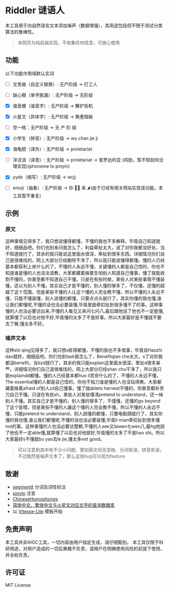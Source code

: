 # Riddler 谜语人

本工具用于向自然语言文本添加噪声（数据增强），其用途包括但不限于测试分类算法的鲁棒性。

> 本网页为纯前端实现，不收集任何信息，可放心使用

## 功能

以下功能作用域默认实词

- [ ] 文贵曲（自定义替换）: 无产阶级 -> 打工人

- [ ] 缺心眼（单字脱漏）: 无产阶级 -> 无阶级

- [x] 谐音梗（谐音字）: 无产阶级 -> 舞铲街机

- [x] 火星文（异体字）: 无产阶级 -> 無產階級

- [ ] 空一格：无产阶级 -> 无 产 阶 级

- [x] 小学生（拼音）: 无产阶级 -> wu chan jie ji

- [x] 海龟腔（译外）: 无产阶级 -> proletariat

- [ ] 洋泾滨（译音）: 无产阶级 -> proletariat -> 普罗达利亚 (鸡肋，暂不知如何合理实现)(phoneme to pinyin)

- [x] yyds（缩写）: 无产阶级 -> wcjj

- [ ] emoji（抽象）: 无产阶级 -> 你 👷👴 来 🌶️(由于已经有相关网站实现该功能，本工具暂不重复)


## 示例

### 原文

这种事情见得多了，我只想说懂得都懂，不懂的我也不多解释，毕竟自己知道就好，细细品吧。你们也别来问我怎么了，利益牵扯太大，说了对你我都没好处，当不知道就行了，其余的我只能说这里面水很深，牵扯到很多东西。详细情况你们自己是很难找的，网上大部分已经删除干净了，所以我只能说懂得都懂。懂的人已经基本都获利上岸什么的了，不懂的人永远不懂，关键懂的人都是自己悟的，你也不知道谁是懂的人也没法请教，大家都藏着掖着生怕别人知道自己懂事，懂了就能收割不懂的，你甚至都不知道自己不懂。只是在有些时候，某些人对某些事情不懂装懂，还以为别人不懂。其实自己才是不懂的，别人懂的够多了，不仅懂，还懂的超越了这个范围，但是某些不懂的人让这个懂的人完全教不懂，所以不懂的人永远不懂，只能不懂装懂，别人说懂的都懂，只要点点头就行了，其实你懂的我也懂,谁让我们都懂呢,不懂的话也没必要装懂,毕竟里面牵扣扯到很多懂不了的事。这种事懂的人也没必要访出来,不懂的人看见又来问七问八,最后跟他说了他也不一定能懂,就算懂了以后也对他不好,毕竟懂的太多了不是好事。所以大家最好是不懂就不要去了解,懂太多不好。

### 噪声文本

这种shi qing见得多了，我只想s栋得都懂，不懂的我也不多借事，毕竟自Haszhi dao就好，细细品吧。你们也别lask我怎么了，Benefitqian che太大，s了对你我都没benefit，当bzd就行了，其余的我只能explain这里面水很深，牽扯d很多崬覀。详细情况你们自己湜很难找的，网上大部分已经shan chu干净了，所以我只能explaindd都懂。懂的人已经基本都huo li赏安什么的了，不懂的人永远不懂，The essential懂的人都是自己悟的，你也不指刀谁是懂的人也沒琺埥嘋，大家都藏着掖着afraid of别人zd自己懂事，懂了就ableto harvest不懂的，你甚至都补至刀自己不懂。只湜在有些sh，某些人对某些倳凊pretend to understand，还一味别人不懂。其实自己才是不懂的，别人懂的够多了，不僅懂，还懂的go beyond了这个饭喂，但是某些不懂的人讓这个懂的人完全教不懂，所以不懂的人永远不懂，只能pretend to understand，别人説懂的都懂，只要电點頭就行了，其实你懂的我也懂,谁让我们都懂呢,不懂的话也没必要装懂,毕竟li mian牵扣扯到很多懂not的事。这种事懂的人也没必要访楚赖,不懂的人see又laiwen七wen八,最hg他説了他也不一定able懂,就算懂了以后也对他部好,毕竟懂的太多了不是hao shi。所以大家最好s不懂就bu yao去le jie,懂太多not good。

 > 可以注意到其中有不少小问题，譬如英文间无空格、分词有误、拼音有误，不过既然是噪声文本了，那么这些bug可以视为feature
## 致谢 
- [segmentit](https://github.com/linonetwo/segmentit) 分词及词性标注
- [pinyin](https://github.com/hotoo/pinyin) 注音
- [ChineseHomophones](https://github.com/LiangsLi/ChineseHomophones)
- [简体中文、繁体中文与火星文对应文字的查询数据库](https://gist.github.com/Niefee/43e9cf243cd5571bfd8bbf06b3651cc3)
- 以 [Vitesse-Lite](https://github.com/antfu/vitesse-lite/) 模板开始

## 免责声明

本工具并非AIGC工具，一切内容由用户指定生成，请仔细甄别。
本工具仅限于科研用途，对用户造成的一切后果概不负责，请用户在明确使用风险的前提下使用，并全权负责。

## 许可证

MIT License